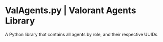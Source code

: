 # ValAgents.py | Valorant Agents Library
A Python library that contains all agents by role, and their respective UUIDs.
